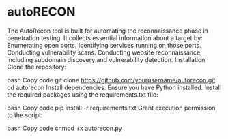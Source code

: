 # autoRECON
The AutoRecon tool is built for automating the reconnaissance phase in penetration testing. It collects essential information about a target by:  Enumerating open ports. Identifying services running on those ports. Conducting vulnerability scans. Conducting website reconnaissance, including subdomain discovery and vulnerability detection.
Installation
Clone the repository:

bash
Copy code
git clone https://github.com/yourusername/autorecon.git
cd autorecon
Install dependencies: Ensure you have Python installed. Install the required packages using the requirements.txt file:

bash
Copy code
pip install -r requirements.txt
Grant execution permission to the script:

bash
Copy code
chmod +x autorecon.py
